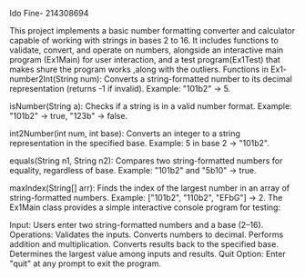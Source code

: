 Ido Fine- 214308694

This project implements a basic number formatting converter and calculator capable of working with strings in bases 2 to 16. It includes functions to validate,
convert, and operate on numbers, alongside an interactive main program (Ex1Main) for user interaction,
and a test program(Ex1Test) that makes shure the program works ,along with the outliers.
Functions in Ex1-
number2Int(String num): Converts a string-formatted number to its decimal representation (returns -1 if invalid).
Example: "101b2" → 5.

isNumber(String a): Checks if a string is in a valid number format.
Example: "101b2" → true, "123b" → false.

int2Number(int num, int base): Converts an integer to a string representation in the specified base.
Example: 5 in base 2 → "101b2".

equals(String n1, String n2): Compares two string-formatted numbers for equality, regardless of base.
Example: "101b2" and "5b10" → true.

maxIndex(String[] arr): Finds the index of the largest number in an array of string-formatted numbers.
Example: ["101b2", "110b2", "EFbG"] → 2.
The Ex1Main class provides a simple interactive console program for testing:

Input: Users enter two string-formatted numbers and a base (2–16).
Operations:
Validates the inputs.
Converts numbers to decimal.
Performs addition and multiplication.
Converts results back to the specified base.
Determines the largest value among inputs and results.
Quit Option: Enter "quit" at any prompt to exit the program.

